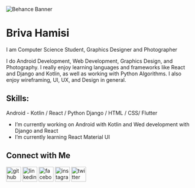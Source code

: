 
![Behance Banner](https://user-images.githubusercontent.com/111923574/189431357-85b2463c-7656-47f7-af2e-9d12c44aa0eb.png)

# Briva Hamisi
I am Computer Science Student, Graphics Designer and Photographer

I do Android Development, Web Development, Graphics Design, and Photography. I really enjoy learning languages and frameworks like React and Django and Kotlin, as well as working with Python Algorithms. I also enjoy wireframing, UI, UX, and Design in general.

## Skills: 
Android - Kotlin / React / Python Django / HTML / CSS/ Flutter

- I’m currently working on Android with Kotlin and Wed development with Django and React 
- I’m currently learning React Material UI 

## Connect with Me

[<img src='https://cdn.jsdelivr.net/npm/simple-icons@3.0.1/icons/github.svg' alt='github' height='40'>](https://github.com/BrivaHamisi)  [<img src='https://cdn.jsdelivr.net/npm/simple-icons@3.0.1/icons/linkedin.svg' alt='linkedin' height='40'>](https://www.linkedin.com/in/briva-hamisi/)  [<img src='https://cdn.jsdelivr.net/npm/simple-icons@3.0.1/icons/facebook.svg' alt='facebook' height='40'>](https://www.facebook.com/hamisi_briva)  [<img src='https://cdn.jsdelivr.net/npm/simple-icons@3.0.1/icons/instagram.svg' alt='instagram' height='40'>](https://www.instagram.com/hamisi_briva/)  [<img src='https://cdn.jsdelivr.net/npm/simple-icons@3.0.1/icons/twitter.svg' alt='twitter' height='40'>](https://twitter.com/hamisi_briva)  

